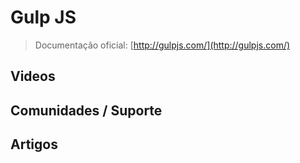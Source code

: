 # Gulp JS

> Documentação oficial: [http://gulpjs.com/](http://gulpjs.com/)

## Videos

## Comunidades / Suporte

## Artigos
